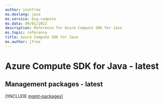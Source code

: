 ```yaml
---
author: joshfree
ms.devlang: java
ms.service: big-compute
ms.data: 09/01/2022
description: Reference for Azure Compute SDK for Java
ms.topic: reference
title: Azure Compute SDK for Java
ms.author: jfree
---
```

# Azure Compute SDK for Java - latest

## Management packages - latest
[!INCLUDE [mgmt-packages](compute-mgmt-index.md)]